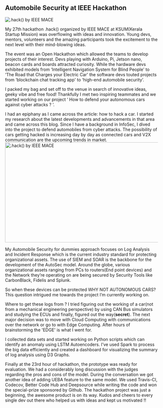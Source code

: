 ## Automobile Security at IEEE Hackathon

<img src="https://miro.medium.com/max/6000/1*bkgDXYXDzWqwjgQYhesgkg.jpeg" alt=".hack() by IEEE MACE" height="vh">


My 27th hackathon .hack() organized by IEEE MACE at KSUM(Kerala Startup Mission) was overflowing with ideas and innovation. Young devs, mentors, volunteers and the amazing participants took the excitement to the next level with their mind-blowing ideas.

The event was an Open Hackathon which allowed the teams to develop projects of their interest. Devs playing with Arduino, Pi, Jetson nano, beacon cards and boards attracted curiosity. While the hardware devs exhibited models from ‘Intelligent Navigation System for Blind People' to ‘The Road that Charges your Electric Car' the software devs touted projects from ‘blockchain chat tracking app' to ‘high-end automobile security’.

I packed my bag and set off to the venue in search of innovative ideas, geeky vibe and free food! Thankfully I met two inspiring teammates and we started working on our project ‘ How to defend your autonomous cars against cyber attacks ? ’.

I had an epiphany as I came across the article: how to hack a car. I started my research about the latest developments and advancements in that area and came across this blog. Since I have a background in InfoSec, I dived into the project to defend automobiles from cyber attacks. The possibility of cars getting hacked is increasing day by day as connected cars and V2X communication are the upcoming trends in market.<img src="https://miro.medium.com/max/6000/1*hw172H_TWf4vLdT41isI0A.jpeg" alt=".hack() by IEEE MACE" height="330" width="600">

My Automobile Security for dummies approach focuses on Log Analysis and Incident Response which is the current industry standard for protecting organizational assets. The use of SIEM and SOAR is the backbone for the development of the AutoSec model. Around the globe, various organizational assets ranging from PCs to routers(End point devices) and the Network they’re operating on are being secured by Security Tools like CarbonBlack, Fidelis and Splunk.

So when these devices can be protected WHY NOT AUTONOMOUS CARS? This question intrigued me towards the project I’m currently working on.

Where to get these logs from ? I tried figuring out the working of a car(not from a mechanical engineering perspective) by using CAN Bus simulators and studying the ECUs and finally, figured out the way(**secret**). The next major decision was to move with Cloud Computing with communications over the network or go to with Edge Computing. After hours of brainstorming the 'EDGE' is what I went for.

I collected data sets and started working on Python scripts which can identify an anomaly using LSTM Autoencoders. I’ve used Spark to process the big data efficiently and created a dashboard for visualizing the summary of log analysis using D3 Graphs.

Finally at the 23rd hour of hackathon, the prototype was ready for evaluation. We had a considerably long discussion with the judges regarding the pros and cons of the model. During the conversation we got another idea of adding UEBA feature to the same model. We used Travis-CI, Codecov, Better Code Hub and Deepsource while writing the code and won the special-prize sponsored by Github. The hackathon project was just a beginning, the awesome product is on its way.
Kudos and cheers to every single dev out there who helped us with ideas and kept us motivated !!
